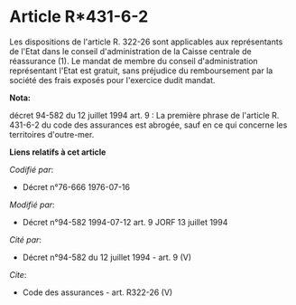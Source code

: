 # Article R*431-6-2

Les dispositions de l'article R. 322-26 sont applicables aux représentants de l'Etat dans le conseil d'administration de la
Caisse centrale de réassurance (1). Le mandat de membre du conseil d'administration représentant l'Etat est gratuit, sans
préjudice du remboursement par la société des frais exposés pour l'exercice dudit mandat.

**Nota:**

décret 94-582 du 12 juillet 1994 art. 9 : La première phrase de l'article R. 431-6-2 du code des assurances est abrogée, sauf
en ce qui concerne les territoires d'outre-mer.

**Liens relatifs à cet article**

_Codifié par_:

  - Décret n°76-666 1976-07-16

_Modifié par_:

  - Décret n°94-582 1994-07-12 art. 9 JORF 13 juillet 1994

_Cité par_:

  - Décret n°94-582 du 12 juillet 1994 - art. 9 (V)

_Cite_:

  - Code des assurances - art. R322-26 (V)
